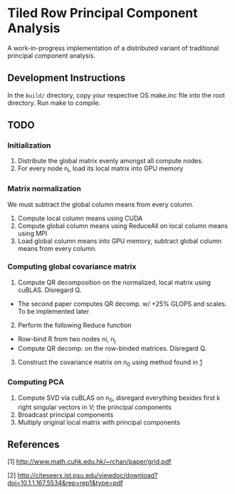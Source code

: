 # Tiled Row Principal Component Analysis
A work-in-progress implementation of a distributed variant of traditional principal component analysis.

## Development Instructions
In the `build/` directory, copy your respective OS make.inc file into the root directory. Run make to compile.

## TODO
### Initialization
1. Distribute the global matrix evenly amongst all compute nodes.
2. For every node n<sub>i</sub>, load its local matrix into GPU memory
### Matrix normalization
We must subtract the global column means from every column.
1. Compute local column means using CUDA
2. Compute global column means using ReduceAll on local column means using MPI
3. Load global column means into GPU memory, subtract global column means from every column.

### Computing global covariance matrix
1. Compute QR decomposition on the normalized, local matrix using cuBLAS. Disregard Q.
 - The second paper computes QR decomp. w/ +25% GLOPS and scales. To be implemented later
2. Perform the following Reduce function
 - Row-bind R from two nodes n</sub>i</sub>, n<sub>j</sub>
 - Compute QR decomp. on the row-binded matrices. Disregard Q.
3. Construct the covariance matrix on n<sub>0</sub> using method found in [1](http://www.math.cuhk.edu.hk/~rchan/paper/grid.pdf)

### Computing PCA
1. Compute SVD via cuBLAS on n<sub>0</sub>, disregard everything besides first k right singular vectors in V; the principal components
2. Broadcast principal components
3. Multiply original local matrix with principal components

## References
[1] http://www.math.cuhk.edu.hk/~rchan/paper/grid.pdf

[2] http://citeseerx.ist.psu.edu/viewdoc/download?doi=10.1.1.167.5534&rep=rep1&type=pdf
